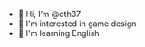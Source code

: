 - 👋 Hi, I’m @dth37
- 👀 I'm interested in game design
- 🌱 I'm learning English

<!---
dth37/dth37 is a ✨ special ✨ repository because its `README.md` (this file) appears on your GitHub profile.
You can click the Preview link to take a look at your changes.
--->
